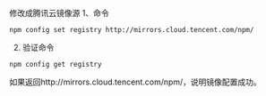 
修改成腾讯云镜像源
1、命令
```
npm config set registry http://mirrors.cloud.tencent.com/npm/
```

2. 验证命令
```
npm config get registry
```
如果返回http://mirrors.cloud.tencent.com/npm/，说明镜像配置成功。